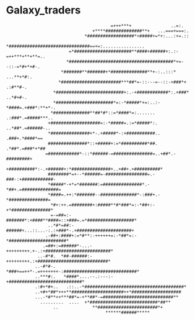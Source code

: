 # Galaxy_traders
                                                                                                    
                                                                                                    
                                                                                                    
                                                                                                    
                                                                                                    
                                                                                                    
                                                                                                    
                                                                                                    
                                                                                                    
                                                                                                    
                                                                                                    
                                            =+++***+               ..=:.                            
                                     +****##############**+   ...===+===:.                          
                                  *##################*+#####+=*+:...:+=.::                          
                               *###############################==+=:................                
                            =*######################**####+######+:.:-=++***+**+**=..               
                           *########################################*+=--::-=*#+*+#-.               
                         *#######**#######+*##############**+-:..:::*      ...**+*#:.               
                        *#######################***##*=-::---=--::-+###*+   .:#**#-.                
                      *##########################+:.-+############*:.+###* ..*#+#-.                 
                      *######################*=:-*#####*+=:..:-*####=.+###*:**+*-.                  
                     *##############**##*#*::=*####*=:.......  .:###*.=#####***..                   
                    +###################=:-*#####=.:=*#####*:. ..*##*.=######-..                    
                    *###############+*-.+#####*-:+###########.. .###+.*####*==                      
                    ###############*::+#####+:=*##########*##. .*##*.=###*+*##                      
                   =############*-::*######-=###############=..+##*.-#########+                     
                   +##########*:-.+######+:*###############+..+##+.+##########*                     
                    ########*=+--*######=-################=.-###-:+############-                    
                    *#####*-+*=*#######:=###############*.-*##+.=##############=                    
                    *####=.++:*#######--##############*-:###+.-*###############=                    
                     *#+:++.=########+:#####**#*###*=:-*##+:-+*###############*                     
                     =-=##=:-#######*:+####**####=::+###=.=*##################*                     
                    ..*#*=##:-######+...::...-:.:+###*-.+#####################+                     
                   .-##+:####+:=*#**:-++++++=:-*##*=:-*######################*                      
                  .=##+:=######*-...-+++++++++.+-.:+#########################*                      
                ..-#*#.  *##-######:-+++++++++.:+###########################*                       
               ..-#*#-.  *###+==++*-.=+++++++-:############################*                        
               ..***#:.   *####*....--.:---:-+############################*                         
               .:#+*#+..   .::..-*######################################*                           
               ..+#+*##*+++**####################++*###################                             
               ...-*#**++***##*=-+**##*-=###########################**                              
                 .........  ....  +*##########################*##**                                 
                      ..             **#######################*+                                    
                                          ******######*****                                         
                                                                                                    
                                                                                                    
                                                                                                    
                                                                                                    
                                                                                                    
                                                                                                    
                                                                                                    
                                                                                                    
                                                                                                    
                                                                                                    
                                                                                                    
